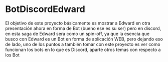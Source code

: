 # BotDiscordEdward
 El objetivo de este proyecto básicamente es mostrar a Edward en otra presentación ahora en forma de Bot (bueno ese es su ser) pero en discord, en esta saga de Edward sera como un spin-off, ya que la esencia que busco con Edward es un Bot en forma de aplicación WEB, pero dejando eso de lado, uno de los puntos a también tomar con este proyecto es ver como funcionan los bots en lo que es Discord, aparte otros temas con respecto a los Bot
